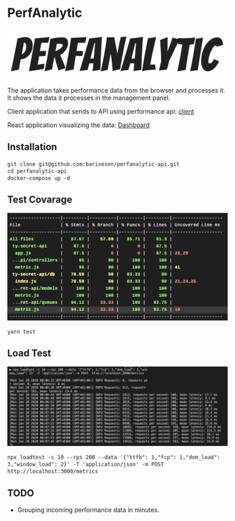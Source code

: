 # PerfAnalytic
<p align="center"><a href="#" target="_blank" rel="noopener noreferrer">
<img width="550" src="https://github.com/barisesen/perfanalytic-api/raw/master/doc/logo.png"></a></p>

The application takes performance data from the browser and processes it. It shows the data it processes in the management panel.


Client application that sends to API using performance api: [client]()

React application visualizing the data: [Dashboard]()


## Installation
```
git clone git@github.com:barisesen/perfanalytic-api.git
cd perfanalytic-api 
docker-compose up -d
```

## Test Covarage
![](/doc/covarage.png)
```
yarn test
```
## Load Test
![](/doc/loadtest.png)
```
npx loadtest -c 10 --rps 200 --data '{"ttfb": 1,"fcp": 1,"dom_load": 3,"window_load": 2}' -T 'application/json' -m POST  http://localhost:3000/metrics
```
## TODO
* Grouping incoming performance data in minutes.
